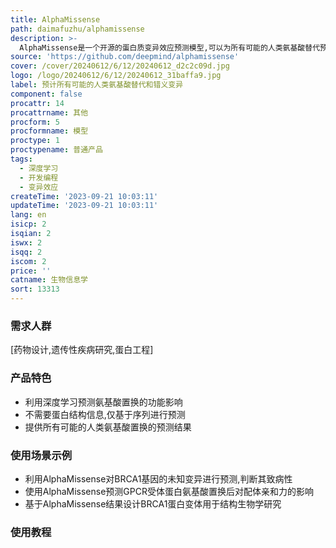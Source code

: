 ```yaml
---
title: AlphaMissense
path: daimafuzhu/alphamissense
description: >-
  AlphaMissense是一个开源的蛋白质变异效应预测模型,可以为所有可能的人类氨基酸替代预测功能影响。它利用深度学习在蛋白质序列水平进行预测,不需要实验结构信息。AlphaMissense可以准确预测细胞实验验证过的致病性变异的功能影响,对药物设计和遗传性疾病研究具有重要意义。
source: 'https://github.com/deepmind/alphamissense'
cover: /cover/20240612/6/12/20240612_d2c2c09d.jpg
logo: /logo/20240612/6/12/20240612_31baffa9.jpg
label: 预计所有可能的人类氨基酸替代和错义变异
component: false
procattr: 14
procattrname: 其他
procform: 5
procformname: 模型
proctype: 1
proctypename: 普通产品
tags:
  - 深度学习
  - 开发编程
  - 变异效应
createTime: '2023-09-21 10:03:11'
updateTime: '2023-09-21 10:03:11'
lang: en
isicp: 2
isqian: 2
iswx: 2
isqq: 2
iscom: 2
price: ''
catname: 生物信息学
sort: 13313
---
```




### 需求人群
[药物设计,遗传性疾病研究,蛋白工程]

### 产品特色
- 利用深度学习预测氨基酸置换的功能影响
- 不需要蛋白结构信息,仅基于序列进行预测
- 提供所有可能的人类氨基酸置换的预测结果

### 使用场景示例
- 利用AlphaMissense对BRCA1基因的未知变异进行预测,判断其致病性
- 使用AlphaMissense预测GPCR受体蛋白氨基酸置换后对配体亲和力的影响
- 基于AlphaMissense结果设计BRCA1蛋白变体用于结构生物学研究

### 使用教程


  
